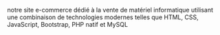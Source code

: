 notre site e-commerce dédié à la vente de matériel informatique utilisant une combinaison de technologies modernes telles que HTML, CSS, JavaScript, Bootstrap, PHP natif et MySQL
